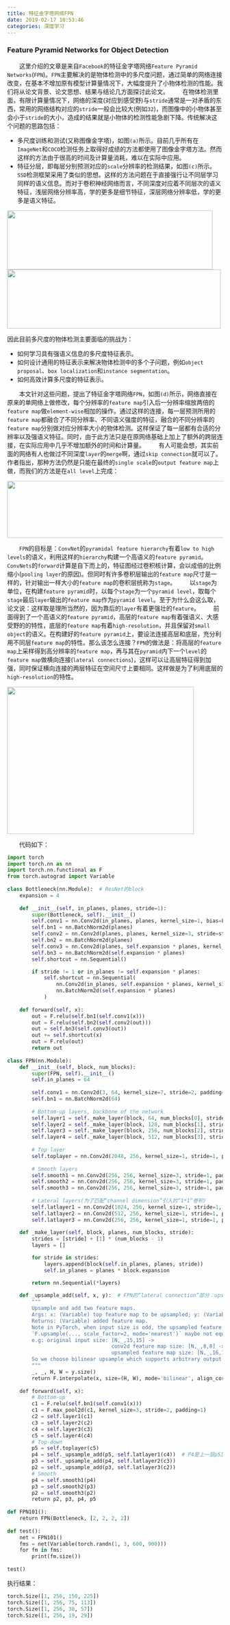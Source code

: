 ```yaml
---
title: 特征金字塔网络FPN
date: 2019-02-17 10:53:46
categories: 深度学习
---
```

### Feature Pyramid Networks for Object Detection

&emsp;&emsp;这里介绍的文章是来自`Facebook`的特征金字塔网络`Feature Pyramid Networks`(`FPN`)。`FPN`主要解决的是物体检测中的多尺度问题，通过简单的网络连接改变，在基本不增加原有模型计算量情况下，大幅度提升了小物体检测的性能。我们将从论文背景、论文思想、结果与结论几方面探讨此论文。
&emsp;&emsp;在物体检测里面，有限计算量情况下，网络的深度(对应到感受野)与`stride`通常是一对矛盾的东西，常用的网络结构对应的`stride`一般会比较大(例如`32`)，而图像中的小物体甚至会小于`stride`的大小，造成的结果就是小物体的检测性能急剧下降。传统解决这个问题的思路包括：

- 多尺度训练和测试(又称图像金字塔)，如图`(a)`所示。目前几乎所有在`ImageNet`和`COCO`检测任务上取得好成绩的方法都使用了图像金字塔方法。然而这样的方法由于很高的时间及计算量消耗，难以在实际中应用。
- 特征分层，即每层分别预测对应的`scale`分辨率的检测结果，如图`(c)`所示。`SSD`检测框架采用了类似的思想。这样的方法问题在于直接强行让不同层学习同样的语义信息。而对于卷积神经网络而言，不同深度对应着不同层次的语义特征，浅层网络分辨率高，学的更多是细节特征，深层网络分辨率低，学的更多是语义特征。

<img src="./特征金字塔网络FPN/1.png" height="138" width="480">

<img src="./特征金字塔网络FPN/2.png" height="138" width="499">

因此目前多尺度的物体检测主要面临的挑战为：

- 如何学习具有强语义信息的多尺度特征表示。
- 如何设计通用的特征表示来解决物体检测中的多个子问题，例如`object proposal`、`box localization`和`instance segmentation`。
- 如何高效计算多尺度的特征表示。

&emsp;&emsp;本文针对这些问题，提出了特征金字塔网络`FPN`，如图`(d)`所示，网络直接在原来的单网络上做修改，每个分辨率的`feature map`引入后一分辨率缩放两倍的`feature map`做`element-wise`相加的操作。通过这样的连接，每一层预测所用的`feature map`都融合了不同分辨率、不同语义强度的特征，融合的不同分辨率的`feature map`分别做对应分辨率大小的物体检测。这样保证了每一层都有合适的分辨率以及强语义特征。同时，由于此方法只是在原网络基础上加上了额外的跨层连接，在实际应用中几乎不增加额外的时间和计算量。
&emsp;&emsp;有人可能会想，其实前面的网络有人也做过不同深度`layer`的`merge`啊，通过`skip connection`就可以了。作者指出，那种方法仍然是只能在最终的`single scale`的`output feature map`上做，而我们的方法是在`all level`上完成：

<img src="./特征金字塔网络FPN/3.png" height="133" width="707">

&emsp;&emsp;`FPN`的目标是：`ConvNet`的`pyramidal feature hierarchy`有着`low to high levels`的语义，利用这样的`hierarchy`构建一个高语义的`feature pyramid`。`ConvNets`的`forward`计算是自下而上的，特征图经过卷积核计算，会以成倍的比例缩小(`pooling layer`的原因)。但同时有许多卷积层输出的`feature map`尺寸是一样的，针对输出一样大小的`feature map`的卷积层统称为`stage`。
&emsp;&emsp;以`stage`为单位，在构建`feature pyramid`时，以每个`stage`为一个`pyramid level`，取每个`stage`最后`layer`输出的`feature map`作为`pyramid level`。至于为什么会这么取，论文说：这样取是理所当然的，因为靠后的`layer`有着更强壮的`feature`。
&emsp;&emsp;前面得到了一个高语义的`feature pyramid`，高层的`feature map`有着强语义、大感受野的的特性，底层的`feature map`有着`high-resolution`，并且保留对`small object`的语义。在构建好的`feature pyramid`上，要设法连接高层和底层，充分利用不同层`feature map`的特性。那么该怎么连接？`FPN`的做法是：将高层的`feature map`上采样得到高分辨率的`feature map`，再与其在`pyramid`内下一个`level`的`feature map`做横向连接(`lateral connections`)，这样可以让高层特征得到加强，同时保证横向连接的两层特征在空间尺寸上要相同。这样做是为了利用底层的`high-resolution`的特性。

<img src="./特征金字塔网络FPN/4.png" height="344" width="436">

&emsp;&emsp;代码如下：

``` python
import torch
import torch.nn as nn
import torch.nn.functional as F
from torch.autograd import Variable
​
class Bottleneck(nn.Module):  # ResNet的block
    expansion = 4
​
    def __init__(self, in_planes, planes, stride=1):
        super(Bottleneck, self).__init__()
        self.conv1 = nn.Conv2d(in_planes, planes, kernel_size=1, bias=False)
        self.bn1 = nn.BatchNorm2d(planes)
        self.conv2 = nn.Conv2d(planes, planes, kernel_size=3, stride=stride, padding=1, bias=False)
        self.bn2 = nn.BatchNorm2d(planes)
        self.conv3 = nn.Conv2d(planes, self.expansion * planes, kernel_size=1, bias=False)
        self.bn3 = nn.BatchNorm2d(self.expansion * planes)
        self.shortcut = nn.Sequential()

        if stride != 1 or in_planes != self.expansion * planes:
            self.shortcut = nn.Sequential(
                nn.Conv2d(in_planes, self.expansion * planes, kernel_size=1, stride=stride, bias=False),
                nn.BatchNorm2d(self.expansion * planes)
            )
​
    def forward(self, x):
        out = F.relu(self.bn1(self.conv1(x)))
        out = F.relu(self.bn2(self.conv2(out)))
        out = self.bn3(self.conv3(out))
        out += self.shortcut(x)
        out = F.relu(out)
        return out
​
class FPN(nn.Module):
    def __init__(self, block, num_blocks):
        super(FPN, self).__init__()
        self.in_planes = 64
​
        self.conv1 = nn.Conv2d(3, 64, kernel_size=7, stride=2, padding=3, bias=False)
        self.bn1 = nn.BatchNorm2d(64)
​
        # Bottom-up layers, backbone of the network
        self.layer1 = self._make_layer(block, 64, num_blocks[0], stride=1)
        self.layer2 = self._make_layer(block, 128, num_blocks[1], stride=2)
        self.layer3 = self._make_layer(block, 256, num_blocks[2], stride=2)
        self.layer4 = self._make_layer(block, 512, num_blocks[3], stride=2)
​
        # Top layer
        self.toplayer = nn.Conv2d(2048, 256, kernel_size=1, stride=1, padding=0)  # Reduce channels
​
        # Smooth layers
        self.smooth1 = nn.Conv2d(256, 256, kernel_size=3, stride=1, padding=1)
        self.smooth2 = nn.Conv2d(256, 256, kernel_size=3, stride=1, padding=1)
        self.smooth3 = nn.Conv2d(256, 256, kernel_size=3, stride=1, padding=1)
​
        # Lateral layers(为了匹配“channel dimension”引入的“1*1”卷积)
        self.latlayer1 = nn.Conv2d(1024, 256, kernel_size=1, stride=1, padding=0)
        self.latlayer2 = nn.Conv2d(512, 256, kernel_size=1, stride=1, padding=0)
        self.latlayer3 = nn.Conv2d(256, 256, kernel_size=1, stride=1, padding=0)
​
    def _make_layer(self, block, planes, num_blocks, stride):
        strides = [stride] + [1] * (num_blocks - 1)
        layers = []

        for stride in strides:
            layers.append(block(self.in_planes, planes, stride))
            self.in_planes = planes * block.expansion

        return nn.Sequential(*layers)
​
    def _upsample_add(self, x, y):  # FPN的“lateral connection”部分：upsample以后，element-wise相加
        """
        Upsample and add two feature maps.
        Args: x: (Variable) top feature map to be upsampled; y: (Variable) lateral feature map.
        Returns: (Variable) added feature map.
        Note in PyTorch, when input size is odd, the upsampled feature map with
        `F.upsample(..., scale_factor=2, mode='nearest')` maybe not equal to the lateral feature map size.
        e.g: original input size: [N,_,15,15] ->
                                  conv2d feature map size: [N,_,8,8] ->
                                  upsampled feature map size: [N,_,16,16]
        So we choose bilinear upsample which supports arbitrary output sizes.
        """
        _, _, H, W = y.size()
        return F.interpolate(x, size=(H, W), mode='bilinear', align_corners=True) + y
​
    def forward(self, x):
        # Bottom-up
        c1 = F.relu(self.bn1(self.conv1(x)))
        c1 = F.max_pool2d(c1, kernel_size=3, stride=2, padding=1)
        c2 = self.layer1(c1)
        c3 = self.layer2(c2)
        c4 = self.layer3(c3)
        c5 = self.layer4(c4)
        # Top-down
        p5 = self.toplayer(c5)
        p4 = self._upsample_add(p5, self.latlayer1(c4))  # P4是上一层p5加上侧边来的c4
        p3 = self._upsample_add(p4, self.latlayer2(c3))
        p2 = self._upsample_add(p3, self.latlayer3(c2))
        # Smooth
        p4 = self.smooth1(p4)
        p3 = self.smooth2(p3)
        p2 = self.smooth3(p2)
        return p2, p3, p4, p5
​
def FPN101():
    return FPN(Bottleneck, [2, 2, 2, 2])
​
def test():
    net = FPN101()
    fms = net(Variable(torch.randn(1, 3, 600, 900)))
    for fm in fms:
        print(fm.size())
​
test()
```

执行结果：

``` python
torch.Size([1, 256, 150, 225])
torch.Size([1, 256, 75, 113])
torch.Size([1, 256, 38, 57])
torch.Size([1, 256, 19, 29])
```